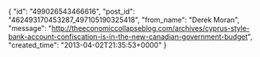  {
   "id": "499026543466616",
   "post_id": "462493170453287_497105190325418",
   "from_name": "Derek Moran",
   "message": "http://theeconomiccollapseblog.com/archives/cyprus-style-bank-account-confiscation-is-in-the-new-canadian-government-budget",
   "created_time": "2013-04-02T21:35:53+0000"
 }
